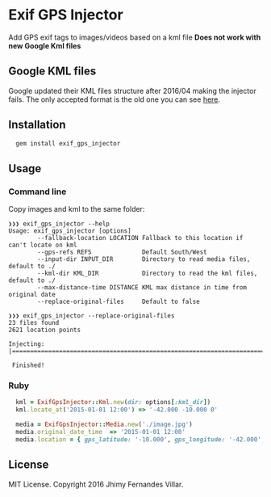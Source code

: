 # Exif GPS Injector

Add GPS exif tags to images/videos based on a kml file
**Does not work with new Google Kml files**

## Google KML files

Google updated their KML files structure after 2016/04 making the injector fails.
The only accepted format is the old one you can see [here](https://github.com/stjhimy/exif_gps_injector/blob/master/spec/fixtures/history.kml).

## Installation

```ruby
  gem install exif_gps_injector
```

## Usage

### Command line

Copy images and kml to the same folder:

```
❯❯❯ exif_gps_injector --help
Usage: exif_gps_injector [options]
        --fallback-location LOCATION Fallback to this location if can't locate on kml
        --gps-refs REFS              Default South/West
        --input-dir INPUT_DIR        Directory to read media files, default to ./
        --kml-dir KML_DIR            Directory to read the kml files, default to ./
        --max-distance-time DISTANCE KML max distance in time from original date
        --replace-original-files     Default to false
```

```
❯❯❯ exif_gps_injector --replace-original-files
23 files found
2621 location points

Injecting: |======================================================================

 Finished!
```

### Ruby

```ruby
  kml = ExifGpsInjector::Kml.new(dir: options[:kml_dir])
  kml.locate_at('2015-01-01 12:00') => '-42.000 -10.000 0'

  media = ExifGpsInjector::Media.new('./image.jpg')
  media.original_date_time  => '2015-01-01 12:00'
  media.location = { gps_latitude: '-10.000', gps_longitude: '-42.000', gps_altitude: 0 }
```


## License

MIT License. Copyright 2016 Jhimy Fernandes Villar.
